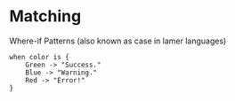 # Matching

Where-if Patterns (also known as case in lamer languages)

```gleam
when color is {
    Green -> "Success."
    Blue -> "Warning."
    Red -> "Error!"
}
```